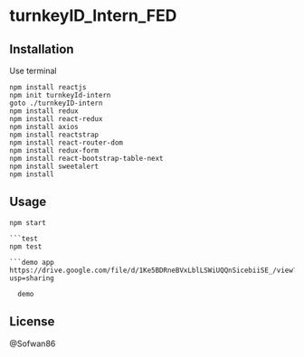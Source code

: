 # turnkeyID_Intern_FED

## Installation

Use terminal

```npm
npm install reactjs
npm init turnkeyId-intern
goto ./turnkeyID-intern
npm install redux
npm install react-redux
npm install axios
npm install reactstrap
npm install react-router-dom
npm install redux-form
npm install react-bootstrap-table-next
npm install sweetalert
npm install
```

## Usage

```start
npm start

```test
npm test

```demo app
https://drive.google.com/file/d/1Ke5BDRneBVxLblLSWiUQQnSicebiiSE_/view?usp=sharing
```

```<a href="https://drive.google.com/file/d/1Ke5BDRneBVxLblLSWiUQQnSicebiiSE_/view?usp=sharing" title="this">
  demo
```
## License
@Sofwan86
